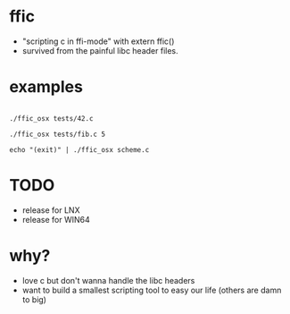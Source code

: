 # ffic

* "scripting c in ffi-mode" with extern ffic()
* survived from the painful libc header files.

# examples

```

./ffic_osx tests/42.c

./ffic_osx tests/fib.c 5

echo "(exit)" | ./ffic_osx scheme.c
```

# TODO

* release for LNX
* release for WIN64

# why?

* love c but don't wanna handle the libc headers
* want to build a smallest scripting tool to easy our life (others are damn to big)

